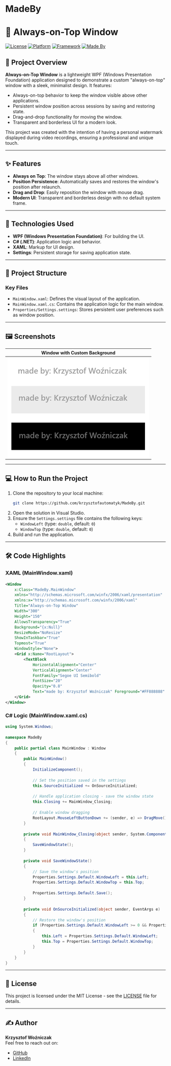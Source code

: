 # MadeBy
# 🌟 Always-on-Top Window

[![License](https://img.shields.io/badge/License-MIT-blue.svg)](LICENSE)
[![Platform](https://img.shields.io/badge/Platform-Windows-lightgrey.svg)](https://dotnet.microsoft.com/apps/desktop)
[![Framework](https://img.shields.io/badge/.NET-8.0-purple.svg)](https://dotnet.microsoft.com/)
[![Made By](https://img.shields.io/badge/Made%20by-Krzysztof%20Woźniczak-green.svg)](https://github.com/YourGitHubUsername)

## 📜 Project Overview

**Always-on-Top Window** is a lightweight WPF (Windows Presentation Foundation) application designed to demonstrate a custom "always-on-top" window with a sleek, minimalist design. It features:
- Always-on-top behavior to keep the window visible above other applications.
- Persistent window position across sessions by saving and restoring state.
- Drag-and-drop functionality for moving the window.
- Transparent and borderless UI for a modern look.

This project was created with the intention of having a personal watermark displayed during video recordings, ensuring a professional and unique touch.

---

## ✨ Features
- **Always on Top**: The window stays above all other windows.
- **Position Persistence**: Automatically saves and restores the window's position after relaunch.
- **Drag and Drop**: Easily reposition the window with mouse drag.
- **Modern UI**: Transparent and borderless design with no default system frame.

---

## 🔧 Technologies Used

- **WPF (Windows Presentation Foundation)**: For building the UI.
- **C# (.NET)**: Application logic and behavior.
- **XAML**: Markup for UI design.
- **Settings**: Persistent storage for saving application state.

---

## 📂 Project Structure

### Key Files
- `MainWindow.xaml`: Defines the visual layout of the application.
- `MainWindow.xaml.cs`: Contains the application logic for the main window.
- `Properties/Settings.settings`: Stores persistent user preferences such as window position.

---

## 🖼️ Screenshots

| Window with Custom Background               |
|---------------------------------------------|
| ![Custom Background](https://github.com/krzysztofautomatyk/MadeBy/blob/master/MadeBy/img/colorBackground.png) |


---

## 💻 How to Run the Project



1. Clone the repository to your local machine:   
   ```bash
   git clone https://github.com/krzysztofautomatyk/MadeBy.git
   ``` 
3. Open the solution in Visual Studio.
4. Ensure the `Settings.settings` file contains the following keys:
   - `WindowLeft` (type: `double`, default: `0`)
   - `WindowTop` (type: `double`, default: `0`)
5. Build and run the application.

---

## 🛠️ Code Highlights

### XAML (MainWindow.xaml)
```xml
<Window
    x:Class="MadeBy.MainWindow"
    xmlns="http://schemas.microsoft.com/winfx/2006/xaml/presentation"
    xmlns:x="http://schemas.microsoft.com/winfx/2006/xaml"
    Title="Always-on-Top Window"
    Width="300"
    Height="150"
    AllowsTransparency="True"
    Background="{x:Null}"
    ResizeMode="NoResize"
    ShowInTaskbar="True"
    Topmost="True"
    WindowStyle="None">
    <Grid x:Name="RootLayout">
        <TextBlock
            HorizontalAlignment="Center"
            VerticalAlignment="Center"
            FontFamily="Segoe UI Semibold"
            FontSize="20"
            Opacity="0.8"
            Text="made by: Krzysztof Woźniczak" Foreground="#FF888888" />
    </Grid>
</Window>
```

### C# Logic (MainWindow.xaml.cs)
```csharp
using System.Windows;

namespace MadeBy
{
    public partial class MainWindow : Window
    {
        public MainWindow()
        {
            InitializeComponent();

            // Set the position saved in the settings
            this.SourceInitialized += OnSourceInitialized;

            // Handle application closing - save the window state
            this.Closing += MainWindow_Closing;

            // Enable window dragging
            RootLayout.MouseLeftButtonDown += (sender, e) => DragMove();
        }

        private void MainWindow_Closing(object sender, System.ComponentModel.CancelEventArgs e)
        {
            SaveWindowState();
        }

        private void SaveWindowState()
        {
            // Save the window's position
            Properties.Settings.Default.WindowLeft = this.Left;
            Properties.Settings.Default.WindowTop = this.Top;

            Properties.Settings.Default.Save();
        }

        private void OnSourceInitialized(object sender, EventArgs e)
        {
            // Restore the window's position
            if (Properties.Settings.Default.WindowLeft >= 0 && Properties.Settings.Default.WindowTop >= 0)
            {
                this.Left = Properties.Settings.Default.WindowLeft;
                this.Top = Properties.Settings.Default.WindowTop;
            }
        }
    }
}
```

---

## 📄 License

This project is licensed under the MIT License - see the [LICENSE](LICENSE) file for details.

---

## ✍️ Author

**Krzysztof Woźniczak**  
Feel free to reach out on:  
- [GitHub](https://github.com/krzysztofautomatyk)  
- [LinkedIn](https://www.linkedin.com/in/krzysztof-wozniczak/)  

